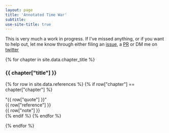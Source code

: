 ```yaml
---
layout: page
title: 'Annotated Time War'
subtitle:
use-site-title: true
---
```


This is very much a work in progress. If I've missed anything, or if you want to help out, let me know through either filing an <a href="https://github.com/isogenous/isogenous.github.io/issues">issue</a>, a <a href="https://github.com/isogenous/isogenous.github.io/pulls">PR</a> or DM me on <a href="https://twitter.com/buzhix3">twitter</a>

{% for chapter in site.data.chapter_title %}

<h3 class="chapter-title">{{ chapter["title"] }}</h3>

{% for row in site.data.references %}
{%  if row["chapter"] == chapter["chapter"] %}
<div class=quote>"{{ row["quote"] }}"</div>
<div class=reference>{{ row["reference"] }}</div>
<div class=notes>{{ row["note"] }} </div>
{% endif %}
{% endfor %}

{% endfor %}
